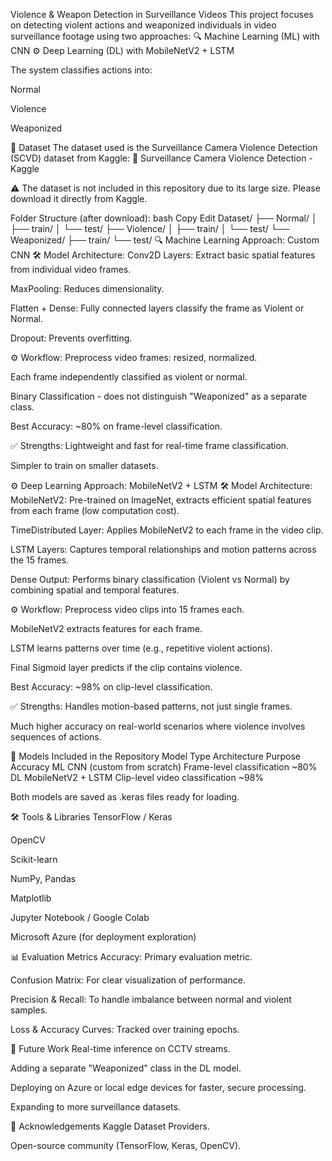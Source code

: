 Violence & Weapon Detection in Surveillance Videos
This project focuses on detecting violent actions and weaponized individuals in video surveillance footage using two approaches:
🔍 Machine Learning (ML) with CNN
⚙️ Deep Learning (DL) with MobileNetV2 + LSTM

The system classifies actions into:

Normal

Violence

Weaponized

📂 Dataset
The dataset used is the Surveillance Camera Violence Detection (SCVD) dataset from Kaggle:
🔗 Surveillance Camera Violence Detection - Kaggle

⚠️ The dataset is not included in this repository due to its large size. Please download it directly from Kaggle.

Folder Structure (after download):
bash
Copy
Edit
Dataset/
├── Normal/
│   ├── train/
│   └── test/
├── Violence/
│   ├── train/
│   └── test/
└── Weaponized/
    ├── train/
    └── test/
🔍 Machine Learning Approach: Custom CNN
🛠 Model Architecture:
Conv2D Layers: Extract basic spatial features from individual video frames.

MaxPooling: Reduces dimensionality.

Flatten + Dense: Fully connected layers classify the frame as Violent or Normal.

Dropout: Prevents overfitting.

⚙️ Workflow:
Preprocess video frames: resized, normalized.

Each frame independently classified as violent or normal.

Binary Classification - does not distinguish "Weaponized" as a separate class.

Best Accuracy: ~80% on frame-level classification.

✅ Strengths:
Lightweight and fast for real-time frame classification.

Simpler to train on smaller datasets.

⚙️ Deep Learning Approach: MobileNetV2 + LSTM
🛠 Model Architecture:
MobileNetV2: Pre-trained on ImageNet, extracts efficient spatial features from each frame (low computation cost).

TimeDistributed Layer: Applies MobileNetV2 to each frame in the video clip.

LSTM Layers: Captures temporal relationships and motion patterns across the 15 frames.

Dense Output: Performs binary classification (Violent vs Normal) by combining spatial and temporal features.

⚙️ Workflow:
Preprocess video clips into 15 frames each.

MobileNetV2 extracts features for each frame.

LSTM learns patterns over time (e.g., repetitive violent actions).

Final Sigmoid layer predicts if the clip contains violence.

Best Accuracy: ~98% on clip-level classification.

✅ Strengths:
Handles motion-based patterns, not just single frames.

Much higher accuracy on real-world scenarios where violence involves sequences of actions.

🔧 Models Included in the Repository
Model Type	Architecture	Purpose	Accuracy
ML	CNN (custom from scratch)	Frame-level classification	~80%
DL	MobileNetV2 + LSTM	Clip-level video classification	~98%

Both models are saved as .keras files ready for loading.

🛠 Tools & Libraries
TensorFlow / Keras

OpenCV

Scikit-learn

NumPy, Pandas

Matplotlib

Jupyter Notebook / Google Colab

Microsoft Azure (for deployment exploration)

📊 Evaluation Metrics
Accuracy: Primary evaluation metric.

Confusion Matrix: For clear visualization of performance.

Precision & Recall: To handle imbalance between normal and violent samples.

Loss & Accuracy Curves: Tracked over training epochs.

🔮 Future Work
Real-time inference on CCTV streams.

Adding a separate "Weaponized" class in the DL model.

Deploying on Azure or local edge devices for faster, secure processing.

Expanding to more surveillance datasets.

🙏 Acknowledgements
Kaggle Dataset Providers.

Open-source community (TensorFlow, Keras, OpenCV).

